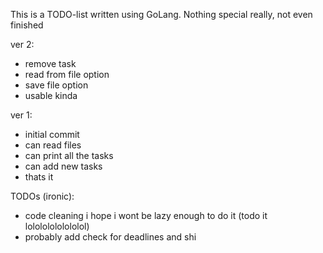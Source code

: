 This is a TODO-list written using GoLang. Nothing special really, not even finished

ver 2:
- remove task
- read from file option
- save file option
- usable kinda

ver 1:
- initial commit
- can read files
- can print all the tasks
- can add new tasks
- thats it

TODOs (ironic):
- code cleaning i hope i wont be lazy enough to do it (todo it lolololololololol)
- probably add check for deadlines and shi